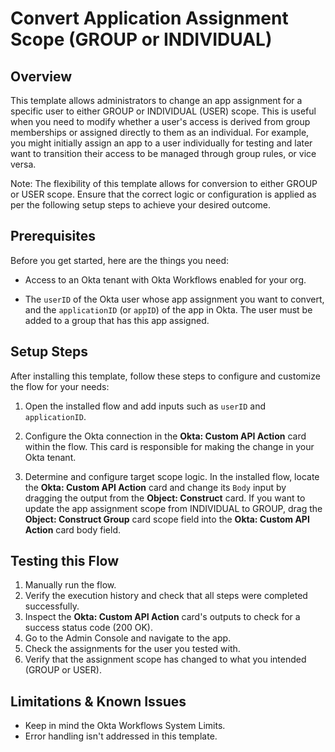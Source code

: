 # Convert Application Assignment Scope (GROUP or INDIVIDUAL)

## Overview

This template allows administrators to change an app assignment for a specific user to either GROUP or INDIVIDUAL (USER) scope. This is useful when you need to modify whether a user's access is derived from group memberships or assigned directly to them as an individual. For example, you might initially assign an app to a user individually for testing and later want to transition their access to be managed through group rules, or vice versa.

Note: The flexibility of this template allows for conversion to either GROUP or USER scope. Ensure that the correct logic or configuration is applied as per the following setup steps to achieve your desired outcome. 

## Prerequisites

Before you get started, here are the things you need: 
- Access to an Okta tenant with Okta Workflows enabled for your org.

- The `userID` of the Okta user whose app assignment you want to convert, and the `applicationID` (or `appID`) of the app in Okta. The user must be added to a group that has this app assigned.

## Setup Steps

After installing this template, follow these steps to configure and customize the flow for your needs: 

1. Open the installed flow and add inputs such as `userID` and `applicationID`.

2. Configure the Okta connection in the **Okta: Custom API Action** card within the flow. This card is responsible for making the change in your Okta tenant. 

3. Determine and configure target scope logic. In the installed flow, locate the **Okta: Custom API Action** card and change its `Body` input by dragging the output from the **Object: Construct** card. If you want to update the app assignment scope from INDIVIDUAL to GROUP, drag the **Object: Construct Group** card scope field into the **Okta: Custom API Action** card body field.
   
## Testing this Flow

1. Manually run the flow. 
2. Verify the execution history and check that all steps were completed successfully.
3. Inspect the **Okta: Custom API Action** card's outputs to check for a success status code (200 OK).
4. Go to the Admin Console and navigate to the app.
5. Check the assignments for the user you tested with.
6. Verify that the assignment scope has changed to what you intended (GROUP or USER). 

## Limitations & Known Issues
- Keep in mind the Okta Workflows System Limits.
- Error handling isn't addressed in this template.